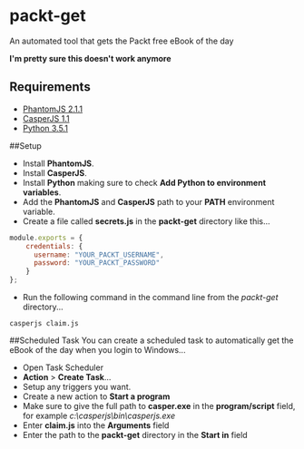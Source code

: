# packt-get
An automated tool that gets the Packt free eBook of the day

**I'm pretty sure this doesn't work anymore**

## Requirements
* [PhantomJS 2.1.1](http://phantomjs.org/download.html)
* [CasperJS 1.1](http://casperjs.org/)
* [Python 3.5.1](https://www.python.org/)

##Setup
* Install **PhantomJS**.
* Install **CasperJS**.
* Install **Python** making sure to check **Add Python to environment variables**.
* Add the **PhantomJS** and **CasperJS** path to your **PATH** environment variable.
* Create a file called **secrets.js** in the **packt-get** directory like this...

```javascript
module.exports = {
    credentials: {
      username: "YOUR_PACKT_USERNAME",
      password: "YOUR_PACKT_PASSWORD"
    }
};
```

* Run the following command in the command line from the *packt-get* directory...

`casperjs claim.js`

##Scheduled Task
You can create a scheduled task to automatically get the eBook of the day when you login to Windows...

* Open Task Scheduler
* **Action** > **Create Task**...
* Setup any triggers you want.
* Create a new action to **Start a program**
* Make sure to give the full path to **casper.exe** in the **program/script** field, for example *c:\casperjs\bin\casperjs.exe*
* Enter **claim.js** into the **Arguments** field
* Enter the path to the **packt-get** directory in the **Start in** field
